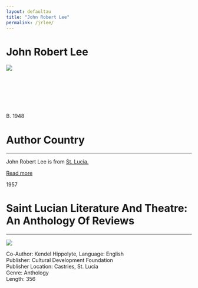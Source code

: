 ```yaml
---
layout: defaultau
title: "John Robert Lee"
permalink: /jrlee/
---
```

<!-- partial:index.partial.html -->
<div class="content">
    <h1>John Robert Lee</h1>
    <div class="quote">
        <div><img src="https://encrypted-tbn2.gstatic.com/images?q=tbn:ANd9GcTkRqNY0xa3LNXHCCTDNNQZca-mdgfEQr8OG6YHQm8gWp89-lx9" class="logo"></div>
    </div>
    <div class="timeline">
        <div style="padding-bottom:100px;"></div>
        <div class="block">
            <div class="date right"><p class="right"> B. 1948 </p></div>
            <div class="dot"></div>
            <div class="left first">
            <div class="author_country">
                <h1>Author Country</h1><hr>
            <div class="aclocation"> <p>John Robert Lee is from <a href="{{ site.baseurl }}/16">St. Lucia.</a></p></div>
              <div class="acreadmore">   <a href="NA" target="_blank">Read more</a> </div>
            </div>
            </div>
        </div>
        <div class="block">
            <div class="date left"><p class="left">1957</p></div>
            <div class="dot"></div>
            <div class="right">
                <h1>Saint Lucian Literature And Theatre: An Anthology Of Reviews</h1><hr>
                <p><img src="https://books.google.dm/books/content?id=JOwfAQAAIAAJ&printsec=frontcover&img=1&zoom=1&imgtk=AFLRE72OJ_5BGa3kIDcQr-BevyhZN_DLFtcKl0Mb8uZTPVi8v80nBSo1v8nri-C8mFu08H0U5hhQh2bZM2y-n5AB4vdu_p8ebc1ymuk1DN1QxGtzZts_MoAQqlPknSu04umY8cbwWc72"></p>
                <p>
		    Co-Author: Kendel Hippolyte,                 
		    Language: English<br>
                Publisher: Cultural Development Foundation<br>
                Publisher Location: Castries, St. Lucia<br>
                Genre: Anthology<br>
                Length: 356<br>
                </p>
            </div>
        </div>
